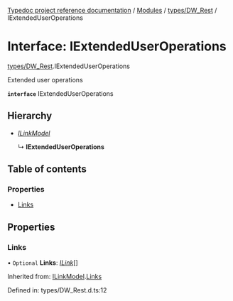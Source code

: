 [Typedoc project reference documentation](../README.md) / [Modules](../modules.md) / [types/DW_Rest](../modules/types_dw_rest.md) / IExtendedUserOperations

# Interface: IExtendedUserOperations

[types/DW_Rest](../modules/types_dw_rest.md).IExtendedUserOperations

Extended user operations

**`interface`** IExtendedUserOperations

## Hierarchy

* [*ILinkModel*](types_dw_rest.ilinkmodel.md)

  ↳ **IExtendedUserOperations**

## Table of contents

### Properties

- [Links](types_dw_rest.iextendeduseroperations.md#links)

## Properties

### Links

• `Optional` **Links**: [*ILink*](types_dw_rest.ilink.md)[]

Inherited from: [ILinkModel](types_dw_rest.ilinkmodel.md).[Links](types_dw_rest.ilinkmodel.md#links)

Defined in: types/DW_Rest.d.ts:12
